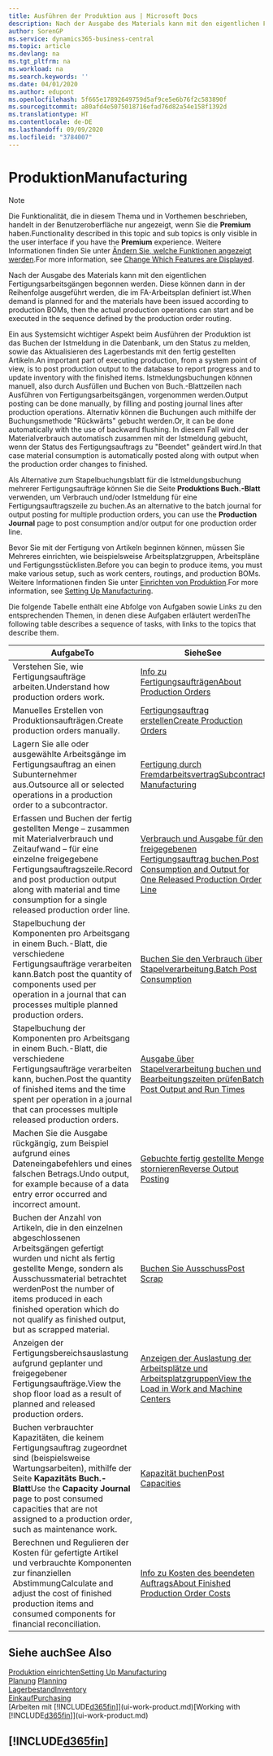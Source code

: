 ```yaml
---
title: Ausführen der Produktion aus | Microsoft Docs
description: Nach der Ausgabe des Materials kann mit den eigentlichen Fertigungsarbeitsgängen begonnen werden. Diese können dann in der Reihenfolge ausgeführt werden, die im FA-Arbeitsplan definiert ist.
author: SorenGP
ms.service: dynamics365-business-central
ms.topic: article
ms.devlang: na
ms.tgt_pltfrm: na
ms.workload: na
ms.search.keywords: ''
ms.date: 04/01/2020
ms.author: edupont
ms.openlocfilehash: 5f665e17892649759d5af9ce5e6b76f2c583890f
ms.sourcegitcommit: a80afd4e5075018716efad76d82a54e158f1392d
ms.translationtype: HT
ms.contentlocale: de-DE
ms.lasthandoff: 09/09/2020
ms.locfileid: "3784007"
---
```

# <a name="manufacturing"></a><span data-ttu-id="634f1-103">Produktion</span><span class="sxs-lookup"><span data-stu-id="634f1-103">Manufacturing</span></span>
> [!NOTE]
> <span data-ttu-id="634f1-104">Die Funktionalität, die in diesem Thema und in Vorthemen beschrieben, handelt in der Benutzeroberfläche nur angezeigt, wenn Sie die **Premium** haben.</span><span class="sxs-lookup"><span data-stu-id="634f1-104">Functionality described in this topic and sub topics is only visible in the user interface if you have the **Premium** experience.</span></span> <span data-ttu-id="634f1-105">Weitere Informationen finden Sie unter [Ändern Sie, welche Funktionen angezeigt werden](ui-experiences.md).</span><span class="sxs-lookup"><span data-stu-id="634f1-105">For more information, see [Change Which Features are Displayed](ui-experiences.md).</span></span>

<span data-ttu-id="634f1-106">Nach der Ausgabe des Materials kann mit den eigentlichen Fertigungsarbeitsgängen begonnen werden. Diese können dann in der Reihenfolge ausgeführt werden, die im FA-Arbeitsplan definiert ist.</span><span class="sxs-lookup"><span data-stu-id="634f1-106">When demand is planned for and the materials have been issued according to production BOMs, then the actual production operations can start and be executed in the sequence defined by the production order routing.</span></span>  

<span data-ttu-id="634f1-107">Ein aus Systemsicht wichtiger Aspekt beim Ausführen der Produktion ist das Buchen der Istmeldung in die Datenbank, um den Status zu melden, sowie das Aktualisieren des Lagerbestands mit den fertig gestellten Artikeln.</span><span class="sxs-lookup"><span data-stu-id="634f1-107">An important part of executing production, from a system point of view, is to post production output to the database to report progress and to update inventory with the finished items.</span></span> <span data-ttu-id="634f1-108">Istmeldungsbuchungen können manuell, also durch Ausfüllen und Buchen von Buch.-Blattzeilen nach Ausführen von Fertigungsarbeitsgängen, vorgenommen werden.</span><span class="sxs-lookup"><span data-stu-id="634f1-108">Output posting can be done manually, by filling and posting journal lines after production operations.</span></span> <span data-ttu-id="634f1-109">Alternativ können die Buchungen auch mithilfe der Buchungsmethode "Rückwärts" gebucht werden.</span><span class="sxs-lookup"><span data-stu-id="634f1-109">Or, it can be done automatically with the use of backward flushing.</span></span> <span data-ttu-id="634f1-110">In diesem Fall wird der Materialverbrauch automatisch zusammen mit der Istmeldung gebucht, wenn der Status des Fertigungsauftrags zu "Beendet" geändert wird.</span><span class="sxs-lookup"><span data-stu-id="634f1-110">In that case material consumption is automatically posted along with output when the production order changes to finished.</span></span>  

<span data-ttu-id="634f1-111">Als Alternative zum Stapelbuchungsblatt für die Istmeldungsbuchung mehrerer Fertigungsaufträge können Sie die Seite **Produktions Buch.-Blatt** verwenden, um Verbrauch und/oder Istmeldung für eine Fertigungsauftragszeile zu buchen.</span><span class="sxs-lookup"><span data-stu-id="634f1-111">As an alternative to the batch journal for output posting for multiple production orders, you can use the **Production Journal** page to post consumption and/or output for one production order line.</span></span>

<span data-ttu-id="634f1-112">Bevor Sie mit der Fertigung von Artikeln beginnen können, müssen Sie Mehreres einrichten, wie beispielsweise Arbeitsplatzgruppen, Arbeitspläne und Fertigungsstücklisten.</span><span class="sxs-lookup"><span data-stu-id="634f1-112">Before you can begin to produce items, you must make various setup, such as work centers, routings, and production BOMs.</span></span> <span data-ttu-id="634f1-113">Weitere Informationen finden Sie unter [Einrichten von Produktion](production-configure-production-processes.md).</span><span class="sxs-lookup"><span data-stu-id="634f1-113">For more information, see [Setting Up Manufacturing](production-configure-production-processes.md).</span></span>

<span data-ttu-id="634f1-114">Die folgende Tabelle enthält eine Abfolge von Aufgaben sowie Links zu den entsprechenden Themen, in denen diese Aufgaben erläutert werden</span><span class="sxs-lookup"><span data-stu-id="634f1-114">The following table describes a sequence of tasks, with links to the topics that describe them.</span></span>   

|<span data-ttu-id="634f1-115">**Aufgabe**</span><span class="sxs-lookup"><span data-stu-id="634f1-115">**To**</span></span>|<span data-ttu-id="634f1-116">**Siehe**</span><span class="sxs-lookup"><span data-stu-id="634f1-116">**See**</span></span>|  
|------------|-------------|  
|<span data-ttu-id="634f1-117">Verstehen Sie, wie Fertigungsaufträge arbeiten.</span><span class="sxs-lookup"><span data-stu-id="634f1-117">Understand how production orders work.</span></span>|[<span data-ttu-id="634f1-118">Info zu Fertigungsaufträgen</span><span class="sxs-lookup"><span data-stu-id="634f1-118">About Production Orders</span></span>](production-about-production-orders.md)|
|<span data-ttu-id="634f1-119">Manuelles Erstellen von Produktionsaufträgen.</span><span class="sxs-lookup"><span data-stu-id="634f1-119">Create production orders manually.</span></span>|[<span data-ttu-id="634f1-120">Fertigungsauftrag erstellen</span><span class="sxs-lookup"><span data-stu-id="634f1-120">Create Production Orders</span></span>](production-how-to-create-production-orders.md)|
|<span data-ttu-id="634f1-121">Lagern Sie alle oder ausgewählte Arbeitsgänge im Fertigungsauftrag an einen Subunternehmer aus.</span><span class="sxs-lookup"><span data-stu-id="634f1-121">Outsource all or selected operations in a production order to a subcontractor.</span></span>|[<span data-ttu-id="634f1-122">Fertigung durch Fremdarbeitsvertrag</span><span class="sxs-lookup"><span data-stu-id="634f1-122">Subcontract Manufacturing</span></span>](production-how-to-subcontract-manufacturing.md)|
|<span data-ttu-id="634f1-123">Erfassen und Buchen der fertig gestellten Menge – zusammen mit Materialverbrauch und Zeitaufwand – für eine einzelne freigegebene Fertigungsauftragszeile.</span><span class="sxs-lookup"><span data-stu-id="634f1-123">Record and post production output along with material and time consumption for a single released production order line.</span></span>|[<span data-ttu-id="634f1-124">Verbrauch und Ausgabe für den freigegebenen Fertigungsauftrag buchen.</span><span class="sxs-lookup"><span data-stu-id="634f1-124">Post Consumption and Output for One Released Production Order Line</span></span>](production-how-to-register-consumption-and-output.md)|  
|<span data-ttu-id="634f1-125">Stapelbuchung der Komponenten pro Arbeitsgang in einem Buch.-Blatt, die verschiedene Fertigungsaufträge verarbeiten kann.</span><span class="sxs-lookup"><span data-stu-id="634f1-125">Batch post the quantity of components used per operation in a journal that can processes multiple planned production orders.</span></span>|[<span data-ttu-id="634f1-126">Buchen Sie den Verbrauch über Stapelverarbeitung.</span><span class="sxs-lookup"><span data-stu-id="634f1-126">Batch Post Consumption</span></span>](production-how-to-post-consumption.md)|
|<span data-ttu-id="634f1-127">Stapelbuchung der Komponenten pro Arbeitsgang in einem Buch.-Blatt, die verschiedene Fertigungsaufträge verarbeiten kann, buchen.</span><span class="sxs-lookup"><span data-stu-id="634f1-127">Post the quantity of finished items and the time spent per operation in a journal that can processes multiple released production orders.</span></span>|[<span data-ttu-id="634f1-128">Ausgabe über Stapelverarbeitung buchen und Bearbeitungszeiten prüfen</span><span class="sxs-lookup"><span data-stu-id="634f1-128">Batch Post Output and Run Times</span></span>](production-how-to-post-output-quantity.md)|
|<span data-ttu-id="634f1-129">Machen Sie die Ausgabe rückgängig, zum Beispiel aufgrund eines Dateneingabefehlers und eines falschen Betrags.</span><span class="sxs-lookup"><span data-stu-id="634f1-129">Undo output, for example because of a data entry error occurred and incorrect amount.</span></span>  |[<span data-ttu-id="634f1-130">Gebuchte fertig gestellte Menge stornieren</span><span class="sxs-lookup"><span data-stu-id="634f1-130">Reverse Output Posting</span></span>](production-how-to-reverse-output-posting.md)|  
|<span data-ttu-id="634f1-131">Buchen der Anzahl von Artikeln, die in den einzelnen abgeschlossenen Arbeitsgängen gefertigt wurden und nicht als fertig gestellte Menge, sondern als Ausschussmaterial betrachtet werden</span><span class="sxs-lookup"><span data-stu-id="634f1-131">Post the number of items produced in each finished operation which do not qualify as finished output, but as scrapped material.</span></span>|[<span data-ttu-id="634f1-132">Buchen Sie Ausschuss</span><span class="sxs-lookup"><span data-stu-id="634f1-132">Post Scrap</span></span>](production-how-to-post-scrap.md)|
|<span data-ttu-id="634f1-133">Anzeigen der Fertigungsbereichsauslastung aufgrund geplanter und freigegebener Fertigungsaufträge.</span><span class="sxs-lookup"><span data-stu-id="634f1-133">View the shop floor load as a result of planned and released production orders.</span></span>|[<span data-ttu-id="634f1-134">Anzeigen der Auslastung der Arbeitsplätze und Arbeitsplatzgruppen</span><span class="sxs-lookup"><span data-stu-id="634f1-134">View the Load in Work and Machine Centers</span></span>](production-how-to-view-the-load-on-work-centers.md)|      
|<span data-ttu-id="634f1-135">Buchen verbrauchter Kapazitäten, die keinem Fertigungsauftrag zugeordnet sind (beispielsweise Wartungsarbeiten), mithilfe der Seite **Kapazitäts Buch.-Blatt**</span><span class="sxs-lookup"><span data-stu-id="634f1-135">Use the **Capacity Journal** page to post consumed capacities that are not assigned to a production order, such as maintenance work.</span></span>|[<span data-ttu-id="634f1-136">Kapazität buchen</span><span class="sxs-lookup"><span data-stu-id="634f1-136">Post Capacities</span></span>](production-how-to-post-capacities.md)|  
|<span data-ttu-id="634f1-137">Berechnen und Regulieren der Kosten für gefertigte Artikel und verbrauchte Komponenten zur finanziellen Abstimmung</span><span class="sxs-lookup"><span data-stu-id="634f1-137">Calculate and adjust the cost of finished production items and consumed components for financial reconciliation.</span></span>|[<span data-ttu-id="634f1-138">Info zu Kosten des beendeten Auftrags</span><span class="sxs-lookup"><span data-stu-id="634f1-138">About Finished Production Order Costs</span></span>](finance-about-finished-production-order-costs.md)|  

## <a name="see-also"></a><span data-ttu-id="634f1-139">Siehe auch</span><span class="sxs-lookup"><span data-stu-id="634f1-139">See Also</span></span>  
[<span data-ttu-id="634f1-140">Produktion einrichten</span><span class="sxs-lookup"><span data-stu-id="634f1-140">Setting Up Manufacturing</span></span>](production-configure-production-processes.md)  
<span data-ttu-id="634f1-141">[Planung](production-planning.md)    </span><span class="sxs-lookup"><span data-stu-id="634f1-141">[Planning](production-planning.md)    </span></span>  
[<span data-ttu-id="634f1-142">Lagerbestand</span><span class="sxs-lookup"><span data-stu-id="634f1-142">Inventory</span></span>](inventory-manage-inventory.md)  
[<span data-ttu-id="634f1-143">Einkauf</span><span class="sxs-lookup"><span data-stu-id="634f1-143">Purchasing</span></span>](purchasing-manage-purchasing.md)  
<span data-ttu-id="634f1-144">[Arbeiten mit [!INCLUDE[d365fin](includes/d365fin_md.md)]](ui-work-product.md)</span><span class="sxs-lookup"><span data-stu-id="634f1-144">[Working with [!INCLUDE[d365fin](includes/d365fin_md.md)]](ui-work-product.md)</span></span>

## [!INCLUDE[d365fin](includes/free_trial_md.md)]  
